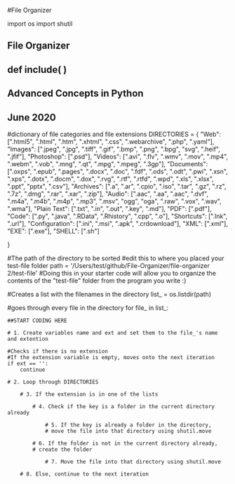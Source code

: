 #File Organizer

import os
import shutil

## File Organizer
##  def include( )
##  Advanced Concepts in Python
##  June 2020

#dictionary of file categories and file extensions
DIRECTORIES = {
    "Web": [".html5", ".html", ".htm", ".xhtml", ".css", ".webarchive", ".php",
            ".yaml"],
    "Images": [".jpeg", ".jpg", ".tiff", ".gif", ".bmp", ".png", ".bpg", "svg",
               ".heif", ".jfif"],
    "Photoshop": [".psd"],
    "Videos": [".avi", ".flv", ".wmv", ".mov", ".mp4", ".webm", ".vob", ".mng",
               ".qt", ".mpg", ".mpeg", ".3gp"],
    "Documents": [".oxps", ".epub", ".pages", ".docx", ".doc", ".fdf", ".ods",
                  ".odt", ".pwi", ".xsn", ".xps", ".dotx", ".docm", ".dox",
                  ".rvg", ".rtf", ".rtfd", ".wpd", ".xls", ".xlsx", ".ppt",
                  "pptx", ".csv"],
    "Archives": [".a", ".ar", ".cpio", ".iso", ".tar", ".gz", ".rz", ".7z",
                 ".dmg", ".rar", ".xar", ".zip"],
    "Audio": [".aac", ".aa", ".aac", ".dvf", ".m4a", ".m4b", ".m4p", ".mp3",
              ".msv", "ogg", "oga", ".raw", ".vox", ".wav", ".wma"],
    "Plain Text": [".txt", ".in", ".out", ".key", ".md"],
    "PDF": [".pdf"],
    "Code": [".py", ".java", ".RData", ".Rhistory", ".cpp", ".o"],
    "Shortcuts": [".lnk", ".url"],
    "Configuration": [".ini", ".msi", ".apk", ".crdownload"],
    "XML": [".xml"],
    "EXE": [".exe"],
    "SHELL": [".sh"]

}

#The path of the directory to be sorted
#edit this to where you placed your test-file folder
path = '/Users/test/github/File-Organizer/file-organizer 2/test-file'
#Doing this in your starter code will allow you to organize the contents of the "test-file" folder from the program you write :)

#Creates a list with the filenames in the directory
list_ = os.listdir(path)

#goes through every file in the directory
for file_ in list_:

    ##START CODING HERE

    # 1. Create variables name and ext and set them to the file_'s name and extention

    #Checks if there is no extension
    #If the extension variable is empty, moves onto the next iteration
    if ext == '':
        continue

    # 2. Loop through DIRECTORIES

        # 3. If the extension is in one of the lists

            # 4. Check if the key is a folder in the current directory already

                # 5. If the key is already a folder in the directory,
                # move the file into that directory using shutil.move

            # 6. If the folder is not in the current directory already,
            # create the folder

                # 7. Move the file into that directory using shutil.move

        # 8. Else, continue to the next iteration
